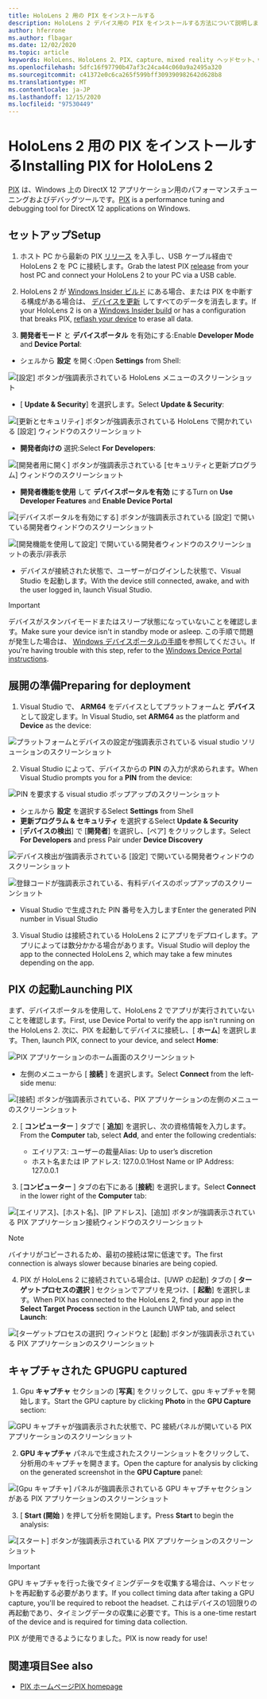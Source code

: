 ```yaml
---
title: HoloLens 2 用の PIX をインストールする
description: HoloLens 2 デバイス用の PIX をインストールする方法について説明します。
author: hferrone
ms.author: flbagar
ms.date: 12/02/2020
ms.topic: article
keywords: HoloLens、HoloLens 2、PIX、capture、mixed reality ヘッドセット、windows mixed reality ヘッドセット、virtual reality ヘッドセット
ms.openlocfilehash: 5dfc16f97790b47af3c24ca44c060a9a2495a320
ms.sourcegitcommit: c41372e0c6ca265f599bff309390982642d628b8
ms.translationtype: MT
ms.contentlocale: ja-JP
ms.lasthandoff: 12/15/2020
ms.locfileid: "97530449"
---
```

# <a name="installing-pix-for-hololens-2"></a><span data-ttu-id="ea7fd-104">HoloLens 2 用の PIX をインストールする</span><span class="sxs-lookup"><span data-stu-id="ea7fd-104">Installing PIX for HoloLens 2</span></span>

<span data-ttu-id="ea7fd-105">[PIX](https://devblogs.microsoft.com/pix) は、Windows 上の DirectX 12 アプリケーション用のパフォーマンスチューニングおよびデバッグツールです。</span><span class="sxs-lookup"><span data-stu-id="ea7fd-105">[PIX](https://devblogs.microsoft.com/pix) is a performance tuning and debugging tool for DirectX 12 applications on Windows.</span></span> 

## <a name="setup"></a><span data-ttu-id="ea7fd-106">セットアップ</span><span class="sxs-lookup"><span data-stu-id="ea7fd-106">Setup</span></span>

1. <span data-ttu-id="ea7fd-107">ホスト PC から最新の PIX [リリース]( https://devblogs.microsoft.com/pix/download) を入手し、USB ケーブル経由で HoloLens 2 を PC に接続します。</span><span class="sxs-lookup"><span data-stu-id="ea7fd-107">Grab the latest PIX [release]( https://devblogs.microsoft.com/pix/download) from your host PC and connect your HoloLens 2 to your PC via a USB cable.</span></span>

2. <span data-ttu-id="ea7fd-108">HoloLens 2 が [Windows Insider ビルド](https://insider.windows.com) にある場合、または PIX を中断する構成がある場合は、  [デバイスを更新](https://docs.microsoft.com/hololens/hololens-recovery) してすべてのデータを消去します。</span><span class="sxs-lookup"><span data-stu-id="ea7fd-108">If your HoloLens 2 is on a [Windows Insider build](https://insider.windows.com) or has a configuration that breaks PIX,  [reflash your device](https://docs.microsoft.com/hololens/hololens-recovery) to erase all data.</span></span>

3. <span data-ttu-id="ea7fd-109">**開発者モード** と **デバイスポータル** を有効にする:</span><span class="sxs-lookup"><span data-stu-id="ea7fd-109">Enable **Developer Mode** and **Device Portal**:</span></span>

* <span data-ttu-id="ea7fd-110">シェルから **設定** を開く:</span><span class="sxs-lookup"><span data-stu-id="ea7fd-110">Open **Settings** from Shell:</span></span>

![[設定] ボタンが強調表示されている HoloLens メニューのスクリーンショット](images/pix-img-01.jpg)

* <span data-ttu-id="ea7fd-112">[ **Update & Security**] を選択します。</span><span class="sxs-lookup"><span data-stu-id="ea7fd-112">Select **Update & Security**:</span></span>

![[更新とセキュリティ] ボタンが強調表示されている HoloLens で開かれている [設定] ウィンドウのスクリーンショット](images/pix-img-02.jpg)

* <span data-ttu-id="ea7fd-114">**開発者向けの** 選択:</span><span class="sxs-lookup"><span data-stu-id="ea7fd-114">Select **For Developers**:</span></span>

![[開発者用に開く] ボタンが強調表示されている [セキュリティと更新プログラム] ウィンドウのスクリーンショット](images/pix-img-03.jpg)

* <span data-ttu-id="ea7fd-116">**開発者機能を使用** して **デバイスポータルを有効** にする</span><span class="sxs-lookup"><span data-stu-id="ea7fd-116">Turn on **Use Developer Features** and **Enable Device Portal**</span></span>

![[デバイスポータルを有効にする] ボタンが強調表示されている [設定] で開いている開発者ウィンドウのスクリーンショット](images/pix-img-04.jpg)

![[開発機能を使用して設定] で開いている開発者ウィンドウのスクリーンショットの表示/非表示](images/pix-img-05.jpg)

* <span data-ttu-id="ea7fd-119">デバイスが接続された状態で、ユーザーがログインした状態で、Visual Studio を起動します。</span><span class="sxs-lookup"><span data-stu-id="ea7fd-119">With the device still connected, awake, and with the user logged in, launch Visual Studio.</span></span>

> [!IMPORTANT]
> <span data-ttu-id="ea7fd-120">デバイスがスタンバイモードまたはスリープ状態になっていないことを確認します。</span><span class="sxs-lookup"><span data-stu-id="ea7fd-120">Make sure your device isn't in standby mode or asleep.</span></span> <span data-ttu-id="ea7fd-121">この手順で問題が発生した場合は、 [Windows デバイスポータルの手順](https://docs.microsoft.com/windows/mixed-reality/develop/platform-capabilities-and-apis/using-the-windows-device-portal)を参照してください。</span><span class="sxs-lookup"><span data-stu-id="ea7fd-121">If you're having trouble with this step, refer to the [Windows Device Portal instructions](https://docs.microsoft.com/windows/mixed-reality/develop/platform-capabilities-and-apis/using-the-windows-device-portal).</span></span>

## <a name="preparing-for-deployment"></a><span data-ttu-id="ea7fd-122">展開の準備</span><span class="sxs-lookup"><span data-stu-id="ea7fd-122">Preparing for deployment</span></span>

1. <span data-ttu-id="ea7fd-123">Visual Studio で、 **ARM64** をデバイスとしてプラットフォームと **デバイス** として設定します。</span><span class="sxs-lookup"><span data-stu-id="ea7fd-123">In Visual Studio, set **ARM64** as the platform and **Device** as the device:</span></span>

![プラットフォームとデバイスの設定が強調表示されている visual studio ソリューションのスクリーンショット](images/pix-img-06.png)

2. <span data-ttu-id="ea7fd-125">Visual Studio によって、デバイスからの **PIN** の入力が求められます。</span><span class="sxs-lookup"><span data-stu-id="ea7fd-125">When Visual Studio prompts you for a **PIN** from the device:</span></span>

![PIN を要求する visual studio ポップアップのスクリーンショット](images/pix-img-07.png)

* <span data-ttu-id="ea7fd-127">シェルから **設定** を選択する</span><span class="sxs-lookup"><span data-stu-id="ea7fd-127">Select **Settings** from Shell</span></span>
* <span data-ttu-id="ea7fd-128">**更新プログラム & セキュリティ** を選択する</span><span class="sxs-lookup"><span data-stu-id="ea7fd-128">Select **Update & Security**</span></span>
* <span data-ttu-id="ea7fd-129">[**デバイスの検出**] で [**開発者**] を選択し、[ペア] をクリックします。</span><span class="sxs-lookup"><span data-stu-id="ea7fd-129">Select **For Developers** and press Pair under **Device Discovery**</span></span> 

![デバイス検出が強調表示されている [設定] で開いている開発者ウィンドウのスクリーンショット](images/pix-img-08.jpg)

![登録コードが強調表示されている、有料デバイスのポップアップのスクリーンショット](images/pix-img-09.jpg)

* <span data-ttu-id="ea7fd-132">Visual Studio で生成された PIN 番号を入力します</span><span class="sxs-lookup"><span data-stu-id="ea7fd-132">Enter the generated PIN number in Visual Studio</span></span>

3. <span data-ttu-id="ea7fd-133">Visual Studio は接続されている HoloLens 2 にアプリをデプロイします。アプリによっては数分かかる場合があります。</span><span class="sxs-lookup"><span data-stu-id="ea7fd-133">Visual Studio will deploy the app to the connected HoloLens 2, which may take a few minutes depending on the app.</span></span>

## <a name="launching-pix"></a><span data-ttu-id="ea7fd-134">PIX の起動</span><span class="sxs-lookup"><span data-stu-id="ea7fd-134">Launching PIX</span></span>

<span data-ttu-id="ea7fd-135">まず、デバイスポータルを使用して、HoloLens 2 でアプリが実行されていないことを確認します。</span><span class="sxs-lookup"><span data-stu-id="ea7fd-135">First, use Device Portal to verify the app isn't running on the HoloLens 2.</span></span> <span data-ttu-id="ea7fd-136">次に、PIX を起動してデバイスに接続し、[ **ホーム**] を選択します。</span><span class="sxs-lookup"><span data-stu-id="ea7fd-136">Then, launch PIX, connect to your device, and select **Home**:</span></span>

![PIX アプリケーションのホーム画面のスクリーンショット](images/pix-img-10.png)

* <span data-ttu-id="ea7fd-138">左側のメニューから [ **接続** ] を選択します。</span><span class="sxs-lookup"><span data-stu-id="ea7fd-138">Select **Connect** from the left-side menu:</span></span>

![[接続] ボタンが強調表示されている、PIX アプリケーションの左側のメニューのスクリーンショット](images/pix-img-11.png)

2. <span data-ttu-id="ea7fd-140">[ **コンピューター** ] タブで [ **追加**] を選択し、次の資格情報を入力します。</span><span class="sxs-lookup"><span data-stu-id="ea7fd-140">From the **Computer** tab, select **Add**, and enter the following credentials:</span></span>
    * <span data-ttu-id="ea7fd-141">エイリアス: ユーザーの裁量</span><span class="sxs-lookup"><span data-stu-id="ea7fd-141">Alias: Up to user’s discretion</span></span>
    * <span data-ttu-id="ea7fd-142">ホスト名または IP アドレス: 127.0.0.1</span><span class="sxs-lookup"><span data-stu-id="ea7fd-142">Host Name or IP Address: 127.0.0.1</span></span>

3. <span data-ttu-id="ea7fd-143">[**コンピューター** ] タブの右下にある [**接続**] を選択します。</span><span class="sxs-lookup"><span data-stu-id="ea7fd-143">Select **Connect** in the lower right of the **Computer** tab:</span></span>

![[エイリアス]、[ホスト名]、[IP アドレス]、[追加] ボタンが強調表示されている PIX アプリケーション接続ウィンドウのスクリーンショット](images/pix-img-12.png)

> [!NOTE]
> <span data-ttu-id="ea7fd-145">バイナリがコピーされるため、最初の接続は常に低速です。</span><span class="sxs-lookup"><span data-stu-id="ea7fd-145">The first connection is always slower because binaries are being copied.</span></span>

4. <span data-ttu-id="ea7fd-146">PIX が HoloLens 2 に接続されている場合は、[UWP の起動] タブの [ **ターゲットプロセスの選択** ] セクションでアプリを見つけ、[ **起動**] を選択します。</span><span class="sxs-lookup"><span data-stu-id="ea7fd-146">When PIX has connected to the HoloLens 2, find your app in the **Select Target Process** section in the Launch UWP tab, and select **Launch**:</span></span>

![[ターゲットプロセスの選択] ウィンドウと [起動] ボタンが強調表示されている PIX アプリケーションのスクリーンショット](images/pix-img-13.png)

## <a name="gpu-captured"></a><span data-ttu-id="ea7fd-148">キャプチャされた GPU</span><span class="sxs-lookup"><span data-stu-id="ea7fd-148">GPU captured</span></span>

1. <span data-ttu-id="ea7fd-149">Gpu **キャプチャ** セクションの [**写真**] をクリックして、gpu キャプチャを開始します。</span><span class="sxs-lookup"><span data-stu-id="ea7fd-149">Start the GPU capture by clicking **Photo** in the **GPU Capture** section:</span></span>

![GPU キャプチャが強調表示された状態で、PC 接続パネルが開いている PIX アプリケーションのスクリーンショット](images/pix-img-14.png)

2. <span data-ttu-id="ea7fd-151">**GPU キャプチャ** パネルで生成されたスクリーンショットをクリックして、分析用のキャプチャを開きます。</span><span class="sxs-lookup"><span data-stu-id="ea7fd-151">Open the capture for analysis by clicking on the generated screenshot in the **GPU Capture** panel:</span></span>

![[Gpu キャプチャ] パネルが強調表示されている GPU キャプチャセクションがある PIX アプリケーションのスクリーンショット](images/pix-img-15.png)

3. <span data-ttu-id="ea7fd-153">[ **Start (開始** ) を押して分析を開始します。</span><span class="sxs-lookup"><span data-stu-id="ea7fd-153">Press **Start** to begin the analysis:</span></span>

![[スタート] ボタンが強調表示されている PIX アプリケーションのスクリーンショット](images/pix-img-16.png)

> [!IMPORTANT]
> <span data-ttu-id="ea7fd-155">GPU キャプチャを行った後でタイミングデータを収集する場合は、ヘッドセットを再起動する必要があります。</span><span class="sxs-lookup"><span data-stu-id="ea7fd-155">If you collect timing data after taking a GPU capture, you'll be required to reboot the headset.</span></span> <span data-ttu-id="ea7fd-156">これはデバイスの1回限りの再起動であり、タイミングデータの収集に必要です。</span><span class="sxs-lookup"><span data-stu-id="ea7fd-156">This is a one-time restart of the device and is required for timing data collection.</span></span>

<span data-ttu-id="ea7fd-157">PIX が使用できるようになりました。</span><span class="sxs-lookup"><span data-stu-id="ea7fd-157">PIX is now ready for use!</span></span>

## <a name="see-also"></a><span data-ttu-id="ea7fd-158">関連項目</span><span class="sxs-lookup"><span data-stu-id="ea7fd-158">See also</span></span>
* [<span data-ttu-id="ea7fd-159">PIX ホームページ</span><span class="sxs-lookup"><span data-stu-id="ea7fd-159">PIX homepage</span></span>](https://devblogs.microsoft.com/pix)
